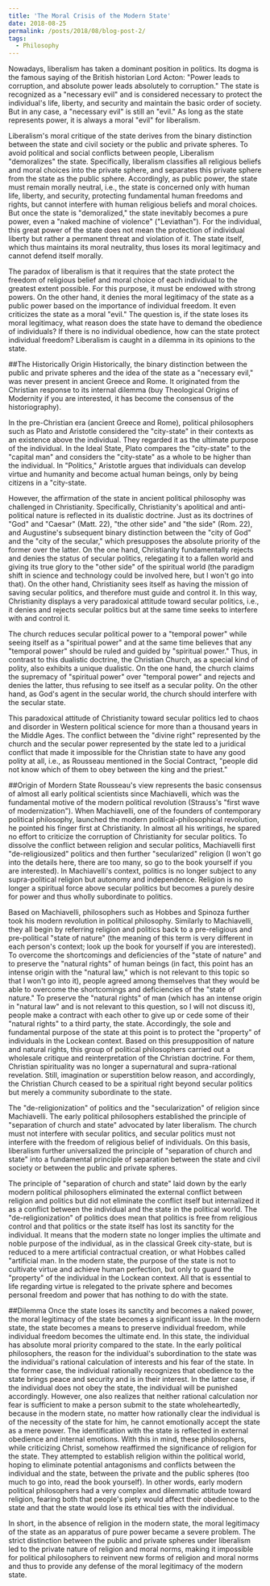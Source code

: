 ```yaml
---
title: 'The Moral Crisis of the Modern State'
date: 2018-08-25
permalink: /posts/2018/08/blog-post-2/
tags:
  - Philosophy
---
```


Nowadays, liberalism has taken a dominant position in politics. Its dogma is the famous saying of the British historian Lord Acton: "Power leads to corruption, and absolute power leads absolutely to corruption." The state is recognized as a "necessary evil" and is considered necessary to protect the individual's life, liberty, and security and maintain the basic order of society. But in any case, a "necessary evil" is still an "evil."  As long as the state represents power, it is always a moral "evil" for liberalism.

Liberalism's moral critique of the state derives from the binary distinction between the state and civil society or the public and private spheres. To avoid political and social conflicts between people, Liberalism "demoralizes" the state. Specifically, liberalism classifies all religious beliefs and moral choices into the private sphere, and separates this private sphere from the state as the public sphere. Accordingly, as public power, the state must remain morally neutral, i.e., the state is concerned only with human life, liberty, and security, protecting fundamental human freedoms and rights, but cannot interfere with human religious beliefs and moral choices. But once the state is "demoralized," the state inevitably becomes a pure power, even a "naked machine of violence" ("Leviathan"). For the individual, this great power of the state does not mean the protection of individual liberty but rather a permanent threat and violation of it. The state itself, which thus maintains its moral neutrality, thus loses its moral legitimacy and cannot defend itself morally.

The paradox of liberalism is that it requires that the state protect the freedom of religious belief and moral choice of each individual to the greatest extent possible. For this purpose, it must be endowed with strong powers. On the other hand, it denies the moral legitimacy of the state as a public power based on the importance of individual freedom. It even criticizes the state as a moral "evil." The question is, if the state loses its moral legitimacy, what reason does the state have to demand the obedience of individuals? If there is no individual obedience, how can the state protect individual freedom? Liberalism is caught in a dilemma in its opinions to the state.

##The Historically Origin
Historically, the binary distinction between the public and private spheres and the idea of the state as a "necessary evil," was never present in ancient Greece and Rome. It originated from the Christian response to its internal dilemma (buy Theological Origins of Modernity if you are interested, it has become the consensus of the historiography).

In the pre-Christian era (ancient Greece and Rome), political philosophers such as Plato and Aristotle considered the "city-state" in their contexts as an existence above the individual. They regarded it as the ultimate purpose of the individual. In the Ideal State, Plato compares the "city-state" to the "capital man" and considers the "city-state" as a whole to be higher than the individual. In "Politics," Aristotle argues that individuals can develop virtue and humanity and become actual human beings, only by being citizens in a "city-state.

However, the affirmation of the state in ancient political philosophy was challenged in Christianity. Specifically, Christianity's apolitical and anti-political nature is reflected in its dualistic doctrine. Just as its doctrines of "God" and "Caesar" (Matt. 22), "the other side" and "the side" (Rom. 22), and Augustine's subsequent binary distinction between the "city of God" and the "city of the secular," which presupposes the absolute priority of the former over the latter. On the one hand, Christianity fundamentally rejects and denies the status of secular politics, relegating it to a fallen world and giving its true glory to the "other side" of the spiritual world (the paradigm shift in science and technology could be involved here, but I won't go into that). On the other hand, Christianity sees itself as having the mission of saving secular politics, and therefore must guide and control it. In this way, Christianity displays a very paradoxical attitude toward secular politics, i.e., it denies and rejects secular politics but at the same time seeks to interfere with and control it.

The church reduces secular political power to a "temporal power" while seeing itself as a "spiritual power" and at the same time believes that any "temporal power" should be ruled and guided by "spiritual power." Thus, in contrast to this dualistic doctrine, the Christian Church, as a special kind of polity, also exhibits a unique dualistic. On the one hand, the church claims the supremacy of "spiritual power" over "temporal power" and rejects and denies the latter, thus refusing to see itself as a secular polity. On the other hand, as God's agent in the secular world, the church should interfere with the secular state.

This paradoxical attitude of Christianity toward secular politics led to chaos and disorder in Western political science for more than a thousand years in the Middle Ages. The conflict between the "divine right" represented by the church and the secular power represented by the state led to a juridical conflict that made it impossible for the Christian state to have any good polity at all, i.e., as Rousseau mentioned in the Social Contract, "people did not know which of them to obey between the king and the priest."

##Origin of Mordern State
Rousseau's view represents the basic consensus of almost all early political scientists since Machiavelli, which was the fundamental motive of the modern political revolution (Strauss's "first wave of modernization"). When Machiavelli, one of the founders of contemporary political philosophy, launched the modern political-philosophical revolution, he pointed his finger first at Christianity. In almost all his writings, he spared no effort to criticize the corruption of Christianity for secular politics. To dissolve the conflict between religion and secular politics, Machiavelli first "de-religiousized" politics and then further "secularized" religion (I won't go into the details here, there are too many, so go to the book yourself if you are interested). In Machiavelli's context, politics is no longer subject to any supra-political religion but autonomy and independence. Religion is no longer a spiritual force above secular politics but becomes a purely desire for power and thus wholly subordinate to politics.

Based on Machiavelli, philosophers such as Hobbes and Spinoza further took his modern revolution in political philosophy. Similarly to Machiavelli, they all begin by referring religion and politics back to a pre-religious and pre-political "state of nature" (the meaning of this term is very different in each person's context; look up the book for yourself if you are interested). To overcome the shortcomings and deficiencies of the "state of nature" and to preserve the "natural rights" of human beings (in fact, this point has an intense origin with the "natural law," which is not relevant to this topic so that I won't go into it), people agreed among themselves that they would be able to overcome the shortcomings and deficiencies of the "state of nature." To preserve the "natural rights" of man (which has an intense origin in "natural law" and is not relevant to this question, so I will not discuss it), people make a contract with each other to give up or cede some of their "natural rights" to a third party, the state. Accordingly, the sole and fundamental purpose of the state at this point is to protect the "property" of individuals in the Lockean context. Based on this presupposition of nature and natural rights, this group of political philosophers carried out a wholesale critique and reinterpretation of the Christian doctrine. For them, Christian spirituality was no longer a supernatural and supra-rational revelation. Still, imagination or superstition below reason, and accordingly, the Christian Church ceased to be a spiritual right beyond secular politics but merely a community subordinate to the state.

The "de-religionization" of politics and the "secularization" of religion since Machiavelli. The early political philosophers established the principle of "separation of church and state" advocated by later liberalism. The church must not interfere with secular politics, and secular politics must not interfere with the freedom of religious belief of individuals. On this basis, liberalism further universalized the principle of "separation of church and state" into a fundamental principle of separation between the state and civil society or between the public and private spheres.

The principle of "separation of church and state" laid down by the early modern political philosophers eliminated the external conflict between religion and politics but did not eliminate the conflict itself but internalized it as a conflict between the individual and the state in the political world. The "de-religionization" of politics does mean that politics is free from religious control and that politics or the state itself has lost its sanctity for the individual. It means that the modern state no longer implies the ultimate and noble purpose of the individual, as in the classical Greek city-state, but is reduced to a mere artificial contractual creation, or what Hobbes called "artificial man. In the modern state, the purpose of the state is not to cultivate virtue and achieve human perfection, but only to guard the "property" of the individual in the Lockean context. All that is essential to life regarding virtue is relegated to the private sphere and becomes personal freedom and power that has nothing to do with the state.

##Dilemma
Once the state loses its sanctity and becomes a naked power, the moral legitimacy of the state becomes a significant issue. In the modern state, the state becomes a means to preserve individual freedom, while individual freedom becomes the ultimate end. In this state, the individual has absolute moral priority compared to the state. In the early political philosophers, the reason for the individual's subordination to the state was the individual's rational calculation of interests and his fear of the state. In the former case, the individual rationally recognizes that obedience to the state brings peace and security and is in their interest. In the latter case, if the individual does not obey the state, the individual will be punished accordingly. However, one also realizes that neither rational calculation nor fear is sufficient to make a person submit to the state wholeheartedly, because in the modern state, no matter how rationally clear the individual is of the necessity of the state for him, he cannot emotionally accept the state as a mere power. The identification with the state is reflected in external obedience and internal emotions. With this in mind, these philosophers, while criticizing Christ, somehow reaffirmed the significance of religion for the state. They attempted to establish religion within the political world, hoping to eliminate potential antagonisms and conflicts between the individual and the state, between the private and the public spheres (too much to go into, read the book yourself). In other words, early modern political philosophers had a very complex and dilemmatic attitude toward religion, fearing both that people's piety would affect their obedience to the state and that the state would lose its ethical ties with the individual.

In short, in the absence of religion in the modern state, the moral legitimacy of the state as an apparatus of pure power became a severe problem. The strict distinction between the public and private spheres under liberalism led to the private nature of religion and moral norms, making it impossible for political philosophers to reinvent new forms of religion and moral norms and thus to provide any defense of the moral legitimacy of the modern state.

